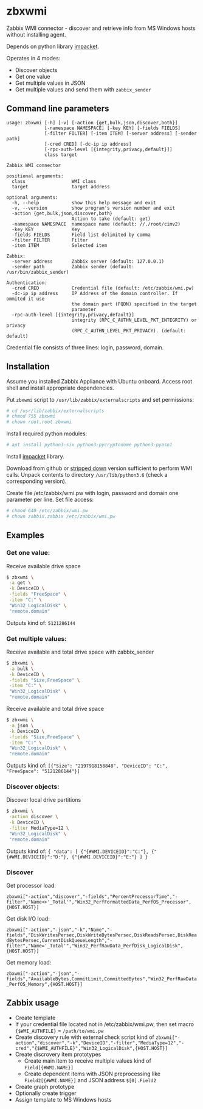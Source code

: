 # zbxwmi
Zabbix WMI connector - discover and retrieve info from MS Windows hosts without installing agent.

Depends on python library [impacket](https://github.com/CoreSecurity/impacket).

Operates in 4 modes:
* Discover objects
* Get one value
* Get multiple values in JSON
* Get multiple values and send them with `zabbix_sender`

## Command line parameters

```
usage: zbxwmi [-h] [-v] [-action {get,bulk,json,discover,both}]
              [-namespace NAMESPACE] [-key KEY] [-fields FIELDS]
              [-filter FILTER] [-item ITEM] [-server address] [-sender path]
              [-cred CRED] [-dc-ip ip address]
              [-rpc-auth-level [{integrity,privacy,default}]]
              class target

Zabbix WMI connector

positional arguments:
  class                 WMI class
  target                target address

optional arguments:
  -h, --help            show this help message and exit
  -v, --version         show program's version number and exit
  -action {get,bulk,json,discover,both}
                        Action to take (default: get)
  -namespace NAMESPACE  namespace name (default: //./root/cimv2)
  -key KEY              Key
  -fields FIELDS        Field list delimited by comma
  -filter FILTER        Filter
  -item ITEM            Selected item

Zabbix:
  -server address       Zabbix server (default: 127.0.0.1)
  -sender path          Zabbix sender (default: /usr/bin/zabbix_sender)

Authentication:
  -cred CRED            Credential file (default: /etc/zabbix/wmi.pw)
  -dc-ip ip address     IP Address of the domain controller. If ommited it use
                        the domain part (FQDN) specified in the target
                        parameter
  -rpc-auth-level [{integrity,privacy,default}]
                        integrity (RPC_C_AUTHN_LEVEL_PKT_INTEGRITY) or privacy
                        (RPC_C_AUTHN_LEVEL_PKT_PRIVACY). (default: default)
```

Credential file consists of three lines: login, password, domain.

## Installation

Assume you installed Zabbix Appliance with Ubuntu onboard. Access root shell and install appropriate dependencies.

Put `zbxwmi` script to `/usr/lib/zabbix/externalscripts` and set permissions:

```sh
# cd /usr/lib/zabbix/externalscripts
# chmod 755 zbxwmi
# chown root.root zbxwmi
```

Install required python modules:

```sh
# apt install python3-six python3-pycryptodome python3-pyasn1
```

Install [impacket](https://github.com/CoreSecurity/impacket) library.

Download from github or [stripped down](https://13hakta.ru/assets/components/fileattach/connector.php?action=web/download&ctx=web&fid=MDK5dMZwyEHoTNkHGkamjLSs7fIpRXTh) version sufficient to perform WMI calls.
Unpack contents to directory `/usr/lib/python3.6` (check a corresponding version).

Create file /etc/zabbix/wmi.pw with login, password and domain one parameter per line. Set file access:

```sh
# chmod 640 /etc/zabbix/wmi.pw
# chown zabbix.zabbix /etc/zabbix/wmi.pw
```

## Examples

### Get one value:

Receive available drive space

```sh
$ zbxwmi \
 -a get \
 -k DeviceID \
 -fields "FreeSpace" \
 -item "C:" \
 "Win32_LogicalDisk" \
 "remote.domain"
```

Outputs kind of:
`5121286144`

### Get multiple values:

Receive available and total drive space with zabbix_sender

```sh
$ zbxwmi \
 -a bulk \
 -k DeviceID \
 -fields "Size,FreeSpace" \
 -item "C:" \
 "Win32_LogicalDisk" \
 "remote.domain"
```

Receive available and total drive space

```sh
$ zbxwmi \
 -a json \
 -k DeviceID \
 -fields "Size,FreeSpace" \
 -item "C:" \
 "Win32_LogicalDisk" \
 "remote.domain"
```

Outputs kind of:
`[{"Size": "2197918158848", "DeviceID": "C:", "FreeSpace": "5121286144"}]`

### Discover objects:

Discover local drive partitions

```sh
$ zbxwmi \
 -action discover \
 -k DeviceID \
 -filter MediaType=12 \
 "Win32_LogicalDisk" \
 "remote.domain"
```
Outputs kind of:
`{ "data": [ {"{#WMI.DEVICEID}":"C:"}, {"{#WMI.DEVICEID}":"D:"}, {"{#WMI.DEVICEID}":"E:"} ] }`

### Discover

Get processor load:

`zbxwmi["-action","discover","-fields","PercentProcessorTime","-filter","Name<>'_Total'","Win32_PerfFormattedData_PerfOS_Processor",{HOST.HOST}]`

Get disk I/O load:

`zbxwmi["-action","-json","-k","Name","-fields","DiskWritesPersec,DiskWriteBytesPersec,DiskReadsPersec,DiskReadBytesPersec,CurrentDiskQueueLength","-filter","Name='_Total'","Win32_PerfRawData_PerfDisk_LogicalDisk",{HOST.HOST}]`

Get memory load:

`zbxwmi["-action","-json","-fields","AvailableBytes,CommitLimit,CommittedBytes","Win32_PerfRawData_PerfOS_Memory",{HOST.HOST}]`

## Zabbix usage

* Create template
* If your credential file located not in /etc/zabbix/wmi.pw, then set macro `{$WMI_AUTHFILE}` = `/path/to/wmi.pw`
* Create discovery rule with external check script kind of
`zbxwmi["-action","discover","-k","DeviceID","-filter","MediaType=12","-cred","{$WMI_AUTHFILE}","Win32_LogicalDisk",{HOST.HOST}]`
* Create discrovery item prototypes
  * Create main item to receive multiple values kind of `Field[{#WMI.NAME}]`
  * Create dependent items with JSON preprocessing like `Field2[{#WMI.NAME}]` and JSON address `$[0].Field2`
* Create graph prototype
* Optionally create trigger
* Assign template to MS Windows hosts
